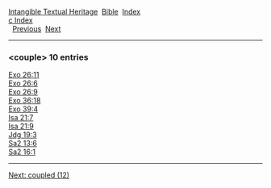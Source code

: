 [Intangible Textual Heritage](../../index)  [Bible](../index) 
[Index](index)   
[c Index](_c_)  
  [Previous](c02631)  [Next](c02633) 

------------------------------------------------------------------------

### &lt;couple&gt; 10 entries

[Exo 26:11](../kjv/exo026.htm#011)  
[Exo 26:6](../kjv/exo026.htm#006)  
[Exo 26:9](../kjv/exo026.htm#009)  
[Exo 36:18](../kjv/exo036.htm#018)  
[Exo 39:4](../kjv/exo039.htm#004)  
[Isa 21:7](../kjv/isa021.htm#007)  
[Isa 21:9](../kjv/isa021.htm#009)  
[Jdg 19:3](../kjv/jdg019.htm#003)  
[Sa2 13:6](../kjv/sa2013.htm#006)  
[Sa2 16:1](../kjv/sa2016.htm#001)  

------------------------------------------------------------------------

[Next: coupled (12)](c02633)
